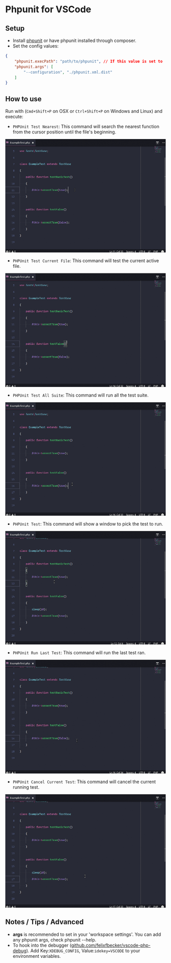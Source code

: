 # Phpunit for VSCode
## Setup
* Install [phpunit](https://phpunit.de/) or have phpunit installed through composer.
* Set the config values:
```JSON
{
    "phpunit.execPath": "path/to/phpunit", // If this value is set to '' it will try to use the composer phpunit installation.
    "phpunit.args": [
        "--configuration", "./phpunit.xml.dist"
    ]
}
```

## How to use
Run with (`Cmd+Shift+P` on OSX or `Ctrl+Shift+P` on Windows and Linux) and execute:
* `PHPUnit Test Nearest`: This command will search the nearest function from the cursor position until the file's beginning.

![test-nearest](images/test-nearest.gif)

* `PHPUnit Test Current File`: This command will test the current active file.

![test-file](images/test-file.gif)

* `PHPUnit Test All Suite`: This command will run all the test suite.

![test-suite](images/test-suite.gif)

* `PHPUnit Test`: This command will show a window to pick the test to run.

![test-pick](images/test-pick.gif)

* `PHPUnit Run Last Test`: This command will run the last test ran.

![test-last](images/test-last.gif)

* `PHPUnit Cancel Current Test`: This command will cancel the current running test.

![test-cancel](images/test-cancel.gif)

## Notes / Tips / Advanced
* **args** is recommended to set in your 'workspace settings'. You can add any phpunit args, check phpunit --help.
* To hook into the debugger ([github.com/felixfbecker/vscode-php-debug](https://github.com/felixfbecker/vscode-php-debug)). Add Key:`XDEBUG_CONFIG`, Value:`idekey=VSCODE` to your environment variables.
